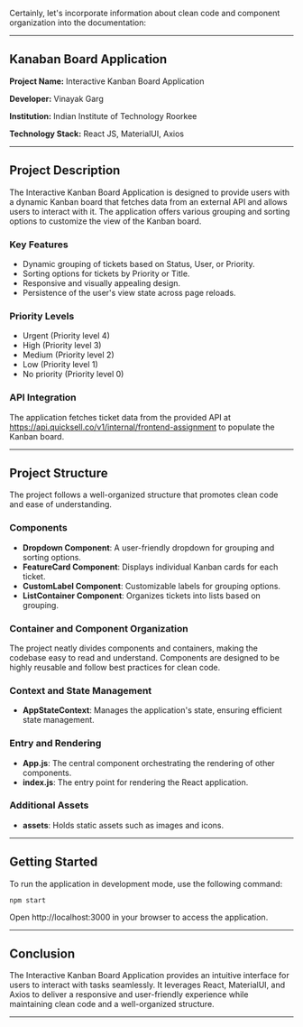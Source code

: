 Certainly, let's incorporate information about clean code and component organization into the documentation:

---

## Kanaban Board Application

**Project Name:** Interactive Kanban Board Application

**Developer:** Vinayak Garg

**Institution:** Indian Institute of Technology Roorkee

**Technology Stack:** React JS, MaterialUI, Axios

---

## Project Description

The Interactive Kanban Board Application is designed to provide users with a dynamic Kanban board that fetches data from an external API and allows users to interact with it. The application offers various grouping and sorting options to customize the view of the Kanban board.

### Key Features

- Dynamic grouping of tickets based on Status, User, or Priority.
- Sorting options for tickets by Priority or Title.
- Responsive and visually appealing design.
- Persistence of the user's view state across page reloads.

### Priority Levels

- Urgent (Priority level 4)
- High (Priority level 3)
- Medium (Priority level 2)
- Low (Priority level 1)
- No priority (Priority level 0)

### API Integration

The application fetches ticket data from the provided API at https://api.quicksell.co/v1/internal/frontend-assignment to populate the Kanban board.

---

## Project Structure

The project follows a well-organized structure that promotes clean code and ease of understanding.

### Components

- **Dropdown Component**: A user-friendly dropdown for grouping and sorting options.
- **FeatureCard Component**: Displays individual Kanban cards for each ticket.
- **CustomLabel Component**: Customizable labels for grouping options.
- **ListContainer Component**: Organizes tickets into lists based on grouping.

### Container and Component Organization

The project neatly divides components and containers, making the codebase easy to read and understand. Components are designed to be highly reusable and follow best practices for clean code.

### Context and State Management

- **AppStateContext**: Manages the application's state, ensuring efficient state management.

### Entry and Rendering

- **App.js**: The central component orchestrating the rendering of other components.
- **index.js**: The entry point for rendering the React application.

### Additional Assets

- **assets**: Holds static assets such as images and icons.

---

## Getting Started

To run the application in development mode, use the following command:

```
npm start
```

Open http://localhost:3000 in your browser to access the application.

---

## Conclusion

The Interactive Kanban Board Application provides an intuitive interface for users to interact with tasks seamlessly. It leverages React, MaterialUI, and Axios to deliver a responsive and user-friendly experience while maintaining clean code and a well-organized structure.

---

